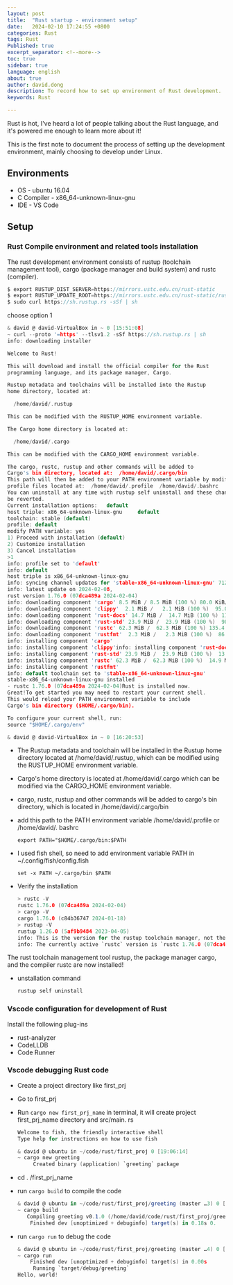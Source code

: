 ```yaml
---
layout: post
title:  "Rust startup - environment setup"
date:   2024-02-10 17:24:55 +0800
categories: Rust
tags: Rust
Published: true
excerpt_separator: <!--more-->
toc: true
sidebar: true
language: english
about: true
author: david.dong
description: To record how to set up environment of Rust development.
keywords: Rust

---
```


Rust is hot, I've heard a lot of people talking about the Rust language, and it's powered me enough to learn more about it!   <!--more-->

This is the first note to document the process of setting up the development environment, mainly choosing to develop under Linux. 

## Environments

- OS - ubuntu 16.04
- C Compiler - x86_64-unknown-linux-gnu
- IDE - VS Code

## Setup

### Rust Compile environment and related tools installation

The rust development environment consists of rustup (toolchain management tool), cargo (package manager and build system) and rustc (compiler).

```c
$ export RUSTUP_DIST_SERVER=https://mirrors.ustc.edu.cn/rust-static
$ export RUSTUP_UPDATE_ROOT=https://mirrors.ustc.edu.cn/rust-static/rustup
$ sudo curl https://sh.rustup.rs -sSf | sh
```

choose option 1

```c
& david @ david-VirtualBox in ~ 0 [15:51:08]
~ curl --proto '=https' --tlsv1.2 -sSf https://sh.rustup.rs | sh                                                                 0 [15:51:08]
info: downloading installer

Welcome to Rust!

This will download and install the official compiler for the Rust
programming language, and its package manager, Cargo.

Rustup metadata and toolchains will be installed into the Rustup
home directory, located at:

  /home/david/.rustup

This can be modified with the RUSTUP_HOME environment variable.

The Cargo home directory is located at:

  /home/david/.cargo

This can be modified with the CARGO_HOME environment variable.

The cargo, rustc, rustup and other commands will be added to
Cargo's bin directory, located at:  /home/david/.cargo/bin 
This path will then be added to your PATH environment variable by modifying the 
profile files located at:  /home/david/.profile  /home/david/.bashrc 
You can uninstall at any time with rustup self uninstall and these changes will 
be reverted. 
Current installation options:   default 
host triple: x86_64-unknown-linux-gnu     default 
toolchain: stable (default)               
profile: default  
modify PATH variable: yes
1) Proceed with installation (default)
2) Customize installation
3) Cancel installation
>1
info: profile set to 'default'
info: default 
host triple is x86_64-unknown-linux-gnu
info: syncing channel updates for 'stable-x86_64-unknown-linux-gnu' 712.1 KiB
info: latest update on 2024-02-08, 
rust version 1.76.0 (07dca489a 2024-02-04)
info: downloading component 'cargo' 8.5 MiB / 8.5 MiB (100 %) 80.0 KiB/s in 1m 44s
info: downloading component 'clippy'  2.1 MiB /   2.1 MiB (100 %)  95.0 KiB/s in 23s
info: downloading component 'rust-docs' 14.7 MiB /  14.7 MiB (100 %) 117.4 KiB/s in 2m 
info: downloading component 'rust-std' 23.9 MiB /  23.9 MiB (100 %)  98.2 KiB/s in 4m 
info: downloading component 'rustc' 62.3 MiB /  62.3 MiB (100 %) 135.4 KiB/s in 12m 
info: downloading component 'rustfmt'  2.3 MiB /   2.3 MiB (100 %)  86.2 KiB/s in 30s 
info: installing component 'cargo'
info: installing component 'clippy'info: installing component 'rust-docs' 14.7 MiB 
info: installing component 'rust-std' 23.9 MiB /  23.9 MiB (100 %)  13.2 MiB/s in 1s
info: installing component 'rustc' 62.3 MiB /  62.3 MiB (100 %)  14.9 MiB/s in  4s 
info: installing component 'rustfmt'
info: default toolchain set to 'stable-x86_64-unknown-linux-gnu'  
stable-x86_64-unknown-linux-gnu installed 
- rustc 1.76.0 (07dca489a 2024-02-04)Rust is installed now. 
Great!To get started you may need to restart your current shell.
This would reload your PATH environment variable to include 
Cargo's bin directory ($HOME/.cargo/bin).

To configure your current shell, run:
source "$HOME/.cargo/env"

& david @ david-VirtualBox in ~ 0 [16:20:53]
```

- The Rustup metadata and toolchain will be installed in the Rustup home directory located at /home/david/.rustup, which can be modified using the RUSTUP_HOME environment variable. 

- Cargo's home directory is located at /home/david/.cargo which can be modified via the CARGO_HOME environment variable.

- cargo, rustc, rustup and other commands will be added to cargo's bin directory, which is located in /home/david/.cargo/bin 

- add this path to the PATH environment variable /home/david/.profile or /home/david/. bashrc
  
  ```shell
  export PATH="$HOME/.cargo/bin:$PATH
  ```
+ I used fish shell, so need to add environment variable PATH in ~/.config/fish/config.fish
  
  ```shell
  set -x PATH ~/.cargo/bin $PATH
  ```

+ Verify the installation
  
  ```c
  > rustc -V
  rustc 1.76.0 (07dca489a 2024-02-04)
  > cargo -V
  cargo 1.76.0 (c84b36747 2024-01-18)
  > rustup -V
  rustup 1.26.0 (5af9b9484 2023-04-05)
  info: This is the version for the rustup toolchain manager, not the rustc compiler.
  info: The currently active `rustc` version is `rustc 1.76.0 (07dca489a 2024-02-04)`
  ```

The rust toolchain management tool rustup, the package manager cargo, and the compiler rustc are now installed!

- unstallation command
  
  ```c
  rustup self uninstall
  ```

### Vscode configuration for development of Rust

Install the following plug-ins

- rust-analyzer
- CodeLLDB
- Code Runner

### Vscode debugging Rust code

- Create a project directory like first_prj 

- Go to first_prj 

- Run `cargo new first_prj_name` in terminal, it will create project first_prj_name directory and src/main. rs 
  
  ```c
  Welcome to fish, the friendly interactive shell
  Type help for instructions on how to use fish
  
  & david @ ubuntu in ~/code/rust/first_proj 0 [19:06:14]
  ~ cargo new greeting
       Created binary (application) `greeting` package
  ```

- cd . /first_prj_name

- run `cargo build` to compile the code 
  
  ```cs
  & david @ ubuntu in ~/code/rust/first_proj/greeting (master …3) 0 [19:07:15]
  ~ cargo build
     Compiling greeting v0.1.0 (/home/david/code/rust/first_proj/greeting)
      Finished dev [unoptimized + debuginfo] target(s) in 0.18s 0.
  ```

- run `cargo run` to debug the code
  
  ```c
  & david @ ubuntu in ~/code/rust/first_proj/greeting (master …4) 0 [19:07:19]
  ~ cargo run
      Finished dev [unoptimized + debuginfo] target(s) in 0.00s
       Running `target/debug/greeting`
  Hello, world!
  ```
